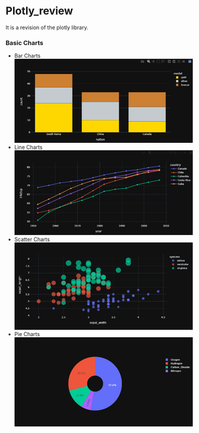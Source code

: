 # Plotly_review 
It is a revision of the plotly library.
### Basic Charts
- Bar Charts
    ![](/img/bar_charts.png)
- Line Charts
    ![](/img/line_charts.png)
- Scatter Charts
    ![](/img/scatter.png)
- Pie Charts
    ![](/img/pie_chart.png)